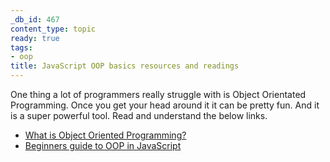 ```yaml
---
_db_id: 467
content_type: topic
ready: true
tags:
- oop
title: JavaScript OOP basics resources and readings
---
```


One thing a lot of programmers really struggle with is Object Orientated Programming. Once you get your head around it it can be pretty fun. And it is a super powerful tool. Read and understand the below links.

- [What is Object Oriented Programming?](https://www.freecodecamp.org/news/object-oriented-programming-concepts-21bb035f7260/)
- [Beginners guide to OOP in JavaScript](https://developer.mozilla.org/en-US/docs/Learn/JavaScript/Objects/Object-oriented_JS)